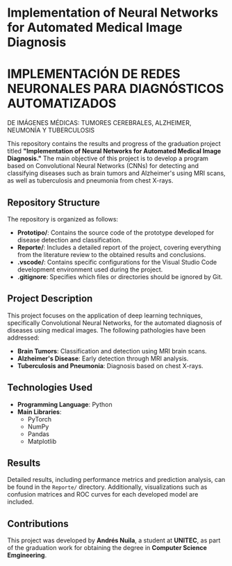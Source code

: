 # Implementation of Neural Networks for Automated Medical Image Diagnosis

# IMPLEMENTACIÓN DE REDES NEURONALES PARA DIAGNÓSTICOS AUTOMATIZADOS
DE IMÁGENES MÉDICAS: TUMORES CEREBRALES, ALZHEIMER, NEUMONÍA Y TUBERCULOSIS

This repository contains the results and progress of the graduation project titled **"Implementation of Neural Networks for Automated Medical Image Diagnosis."** The main objective of this project is to develop a program based on Convolutional Neural Networks (CNNs) for detecting and classifying diseases such as brain tumors and Alzheimer's using MRI scans, as well as tuberculosis and pneumonia from chest X-rays.

## Repository Structure

The repository is organized as follows:

- **Prototipo/**: Contains the source code of the prototype developed for disease detection and classification.
- **Reporte/**: Includes a detailed report of the project, covering everything from the literature review to the obtained results and conclusions.
- **.vscode/**: Contains specific configurations for the Visual Studio Code development environment used during the project.
- **.gitignore**: Specifies which files or directories should be ignored by Git.

## Project Description

This project focuses on the application of deep learning techniques, specifically Convolutional Neural Networks, for the automated diagnosis of diseases using medical images. The following pathologies have been addressed:

- **Brain Tumors**: Classification and detection using MRI brain scans.
- **Alzheimer's Disease**: Early detection through MRI analysis.
- **Tuberculosis and Pneumonia**: Diagnosis based on chest X-rays.

## Technologies Used

- **Programming Language**: Python
- **Main Libraries**:
  - PyTorch
  - NumPy
  - Pandas
  - Matplotlib


## Results

Detailed results, including performance metrics and prediction analysis, can be found in the `Reporte/` directory. Additionally, visualizations such as confusion matrices and ROC curves for each developed model are included.

## Contributions

This project was developed by **Andrés Nuila**, a student at **UNITEC**, as part of the graduation work for obtaining the degree in **Computer Science Emgineering**.

